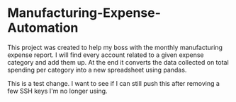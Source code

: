 # Manufacturing-Expense-Automation
This project was created to help my boss with the monthly manufacturing expense report. I will find every account related to a given expense category and add them up. At the end it converts the data collected on total spending per category into a new spreadsheet using pandas.

This is a test change. I want to see if I can still push this after removing a few SSH keys I'm no longer using.